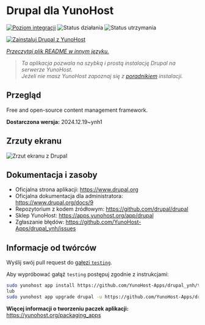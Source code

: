 <!--
To README zostało automatycznie wygenerowane przez <https://github.com/YunoHost/apps/tree/master/tools/readme_generator>
Nie powinno być ono edytowane ręcznie.
-->

# Drupal dla YunoHost

[![Poziom integracji](https://apps.yunohost.org/badge/integration/drupal)](https://ci-apps.yunohost.org/ci/apps/drupal/)
![Status działania](https://apps.yunohost.org/badge/state/drupal)
![Status utrzymania](https://apps.yunohost.org/badge/maintained/drupal)

[![Zainstaluj Drupal z YunoHost](https://install-app.yunohost.org/install-with-yunohost.svg)](https://install-app.yunohost.org/?app=drupal)

*[Przeczytaj plik README w innym języku.](./ALL_README.md)*

> *Ta aplikacja pozwala na szybką i prostą instalację Drupal na serwerze YunoHost.*  
> *Jeżeli nie masz YunoHost zapoznaj się z [poradnikiem](https://yunohost.org/install) instalacji.*

## Przegląd

Free and open-source content management framework.

**Dostarczona wersja:** 2024.12.19~ynh1

## Zrzuty ekranu

![Zrzut ekranu z Drupal](./doc/screenshots/screenshot.png)

## Dokumentacja i zasoby

- Oficjalna strona aplikacji: <https://www.drupal.org>
- Oficjalna dokumentacja dla administratora: <https://www.drupal.org/docs/9>
- Repozytorium z kodem źródłowym: <https://github.com/drupal/drupal>
- Sklep YunoHost: <https://apps.yunohost.org/app/drupal>
- Zgłaszanie błędów: <https://github.com/YunoHost-Apps/drupal_ynh/issues>

## Informacje od twórców

Wyślij swój pull request do [gałęzi `testing`](https://github.com/YunoHost-Apps/drupal_ynh/tree/testing).

Aby wypróbować gałąź `testing` postępuj zgodnie z instrukcjami:

```bash
sudo yunohost app install https://github.com/YunoHost-Apps/drupal_ynh/tree/testing --debug
lub
sudo yunohost app upgrade drupal -u https://github.com/YunoHost-Apps/drupal_ynh/tree/testing --debug
```

**Więcej informacji o tworzeniu paczek aplikacji:** <https://yunohost.org/packaging_apps>
